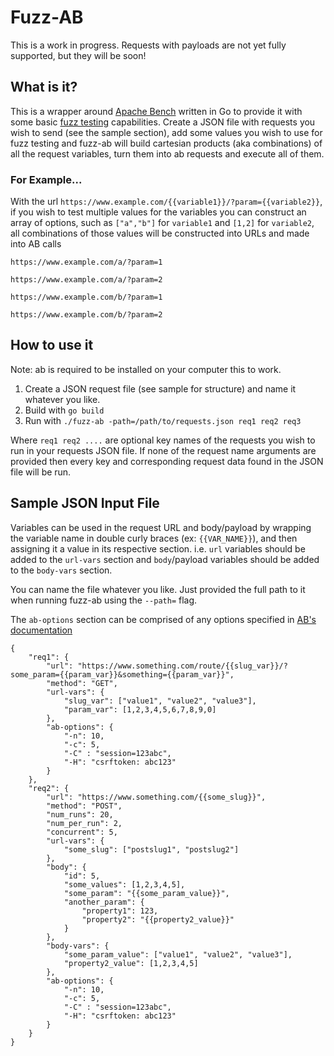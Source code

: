# Fuzz-AB

This is a work in progress. Requests with payloads are not yet fully supported, but they will be soon!

## What is it?
This is a wrapper around [Apache Bench](https://httpd.apache.org/docs/2.4/programs/ab.html) written in Go to provide it with some basic [fuzz testing](https://en.wikipedia.org/wiki/Fuzzing) capabilities. Create a JSON file with requests you wish to send (see the sample section), add some values you wish to use for fuzz testing and fuzz-ab will build cartesian products (aka combinations) of all the request variables, turn them into ab requests and execute all of them.

### For Example...
With the url `https://www.example.com/{{variable1}}/?param={{variable2}}`, if you wish to test multiple values for the variables you can construct an array of options, such as `["a","b"]` for `variable1` and `[1,2]` for `variable2`, all combinations of those values will be constructed into URLs and made into AB calls

`https://www.example.com/a/?param=1`

`https://www.example.com/a/?param=2`

`https://www.example.com/b/?param=1`

`https://www.example.com/b/?param=2`


## How to use it

Note: ab is required to be installed on your computer this to work. 

1. Create a JSON request file (see sample for structure) and name it whatever you like.
2. Build with `go build`
3. Run with `./fuzz-ab -path=/path/to/requests.json req1 req2 req3`

Where `req1 req2 ....` are optional key names of the requests you wish to run in your requests JSON file. If none of the request name arguments are provided then every key and corresponding request data found in the JSON file will be run. 

## Sample JSON Input File

Variables can be used in the request URL and body/payload by wrapping the variable name in double curly braces (ex: `{{VAR_NAME}}`), and then assigning it a value in its respective section. i.e. `url` variables should be added to the `url-vars` section and `body`/payload variables should be added to the `body-vars` section.

You can name the file whatever you like. Just provided the full path to it when running fuzz-ab using the `--path=` flag.

The `ab-options` section can be comprised of any options specified in [AB's documentation](https://httpd.apache.org/docs/2.4/programs/ab.html) 

```
{
    "req1": {
        "url": "https://www.something.com/route/{{slug_var}}/?some_param={{param_var}}&something={{param_var}}",
        "method": "GET",
        "url-vars": {
            "slug_var": ["value1", "value2", "value3"],
            "param_var": [1,2,3,4,5,6,7,8,9,0]
        },
        "ab-options": {
            "-n": 10,
            "-c": 5,
            "-C" : "session=123abc",
            "-H": "csrftoken: abc123"
        }
    },
    "req2": {
        "url": "https://www.something.com/{{some_slug}}",
        "method": "POST",
        "num_runs": 20,
        "num_per_run": 2,
        "concurrent": 5,
        "url-vars": {
            "some_slug": ["postslug1", "postslug2"]
        },
        "body": {
            "id": 5,
            "some_values": [1,2,3,4,5],
            "some_param": "{{some_param_value}}",
            "another_param": {
                "property1": 123,
                "property2": "{{property2_value}}"
            }
        },
        "body-vars": {
            "some_param_value": ["value1", "value2", "value3"],
            "property2_value": [1,2,3,4,5]
        },
        "ab-options": {
            "-n": 10,
            "-c": 5,
            "-C" : "session=123abc",
            "-H": "csrftoken: abc123"
        }
    }
}

```
